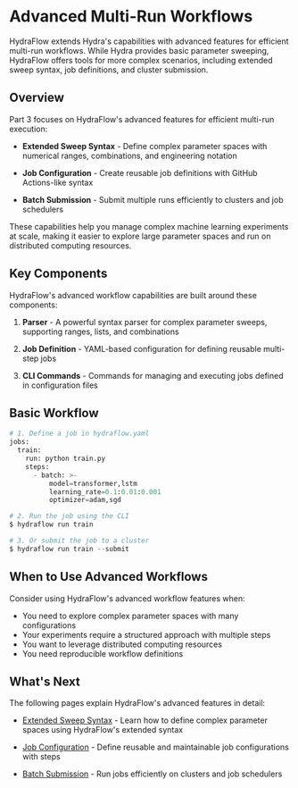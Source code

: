 # Advanced Multi-Run Workflows

HydraFlow extends Hydra's capabilities with advanced features for efficient
multi-run workflows. While Hydra provides basic parameter sweeping, HydraFlow
offers tools for more complex scenarios, including extended sweep syntax,
job definitions, and cluster submission.

## Overview

Part 3 focuses on HydraFlow's advanced features for efficient multi-run execution:

- **Extended Sweep Syntax** - Define complex parameter spaces with numerical
  ranges, combinations, and engineering notation

- **Job Configuration** - Create reusable job definitions with GitHub
  Actions-like syntax

- **Batch Submission** - Submit multiple runs efficiently to clusters
  and job schedulers

These capabilities help you manage complex machine learning experiments
at scale, making it easier to explore large parameter spaces and run
on distributed computing resources.

## Key Components

HydraFlow's advanced workflow capabilities are built around these components:

1. **Parser** - A powerful syntax parser for complex parameter sweeps,
   supporting ranges, lists, and combinations

2. **Job Definition** - YAML-based configuration for defining reusable
   multi-step jobs

3. **CLI Commands** - Commands for managing and executing jobs defined
   in configuration files

## Basic Workflow

```python
# 1. Define a job in hydraflow.yaml
jobs:
  train:
    run: python train.py
    steps:
      - batch: >-
          model=transformer,lstm
          learning_rate=0.1:0.01:0.001
          optimizer=adam,sgd

# 2. Run the job using the CLI
$ hydraflow run train

# 3. Or submit the job to a cluster
$ hydraflow run train --submit
```

## When to Use Advanced Workflows

Consider using HydraFlow's advanced workflow features when:

- You need to explore complex parameter spaces with many configurations
- Your experiments require a structured approach with multiple steps
- You want to leverage distributed computing resources
- You need reproducible workflow definitions

## What's Next

The following pages explain HydraFlow's advanced features in detail:

- [Extended Sweep Syntax](sweep-syntax.md) - Learn how to define complex
  parameter spaces using HydraFlow's extended syntax

- [Job Configuration](job-configuration.md) - Define reusable and maintainable
  job configurations with steps

- [Batch Submission](batch-submission.md) - Run jobs efficiently on
  clusters and job schedulers